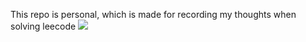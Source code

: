 This repo is personal, which is made for recording my thoughts when solving leecode 
![](https://github.com/SiYuan-Lee/Notes/blob/main/IMG_3371.jpeg)
